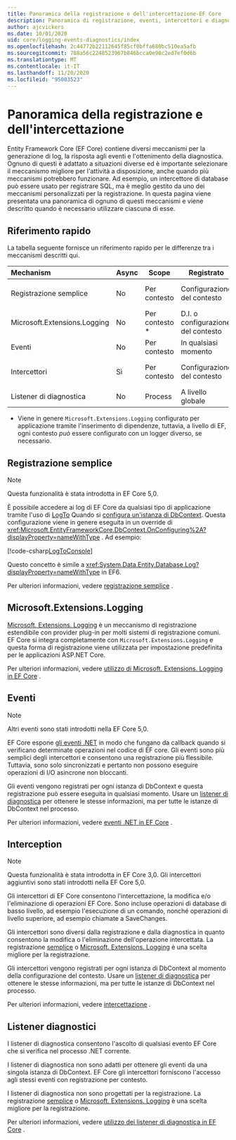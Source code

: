 ```yaml
---
title: Panoramica della registrazione e dell'intercettazione-EF Core
description: Panoramica di registrazione, eventi, intercettori e diagnostica per EF Core
author: ajcvickers
ms.date: 10/01/2020
uid: core/logging-events-diagnostics/index
ms.openlocfilehash: 2c44772b22112645f85cf0bffa680bc510ea5afb
ms.sourcegitcommit: 788a56c2248523967b846bcca0e98c2ed7ef0d6b
ms.translationtype: MT
ms.contentlocale: it-IT
ms.lasthandoff: 11/20/2020
ms.locfileid: "95003523"
---
```

# <a name="overview-of-logging-and-interception"></a>Panoramica della registrazione e dell'intercettazione

Entity Framework Core (EF Core) contiene diversi meccanismi per la generazione di log, la risposta agli eventi e l'ottenimento della diagnostica. Ognuno di questi è adattato a situazioni diverse ed è importante selezionare il meccanismo migliore per l'attività a disposizione, anche quando più meccanismi potrebbero funzionare. Ad esempio, un intercettore di database può essere usato per registrare SQL, ma è meglio gestito da uno dei meccanismi personalizzati per la registrazione. In questa pagina viene presentata una panoramica di ognuno di questi meccanismi e viene descritto quando è necessario utilizzare ciascuna di esse.

## <a name="quick-reference"></a>Riferimento rapido

La tabella seguente fornisce un riferimento rapido per le differenze tra i meccanismi descritti qui.

| Mechanism |  Async | Scope | Registrato | Uso previsto
|:----------|--------|-------|------------|-------------
| Registrazione semplice | No | Per contesto | Configurazione del contesto | Registrazione in fase di sviluppo
| Microsoft.Extensions.Logging | No | Per contesto * | D.I. o configurazione del contesto | Registrazione di produzione
| Eventi | No | Per contesto | In qualsiasi momento | Reazione a eventi EF
| Intercettori | Sì | Per contesto | Configurazione del contesto | Manipolazione di operazioni EF
| Listener di diagnostica | No | Process | A livello globale | Diagnostica applicazioni

* Viene in genere `Microsoft.Extensions.Logging` configurato per applicazione tramite l'inserimento di dipendenze, tuttavia, a livello di EF, ogni contesto _può_ essere configurato con un logger diverso, se necessario.

## <a name="simple-logging"></a>Registrazione semplice

> [!NOTE]
> Questa funzionalità è stata introdotta in EF Core 5,0.

È possibile accedere ai log di EF Core da qualsiasi tipo di applicazione tramite l'uso di [LogTo](https://github.com/dotnet/efcore/blob/ec3df8fd7e4ea4ebeebfa747619cef37b23ab2c6/src/EFCore/DbContextOptionsBuilder.cs#L135) <!-- Issue #2748 <xref:Microsoft.EntityFrameworkCore.DbContextOptionsBuilder.LogTo%2A> --> Quando si [configura un'istanza di DbContext](xref:core/dbcontext-configuration/index). Questa configurazione viene in genere eseguita in un override di <xref:Microsoft.EntityFrameworkCore.DbContext.OnConfiguring%2A?displayProperty=nameWithType> . Ad esempio:

<!--
    protected override void OnConfiguring(DbContextOptionsBuilder optionsBuilder)
        => optionsBuilder.LogTo(Console.WriteLine);
-->
[!code-csharp[LogToConsole](../../../samples/core/Miscellaneous/Logging/SimpleLogging/Program.cs?name=LogToConsole)]

Questo concetto è simile a <xref:System.Data.Entity.Database.Log?displayProperty=nameWithType> in EF6.

Per ulteriori informazioni, vedere [registrazione semplice](xref:core/logging-events-diagnostics/simple-logging) .

## <a name="microsoftextensionslogging"></a>Microsoft.Extensions.Logging

[Microsoft. Extensions. Logging](/dotnet/core/extensions/logging) è un meccanismo di registrazione estendibile con provider plug-in per molti sistemi di registrazione comuni. EF Core si integra completamente con `Microsoft.Extensions.Logging` e questa forma di registrazione viene utilizzata per impostazione predefinita per le applicazioni ASP.NET Core.

Per ulteriori informazioni, vedere [utilizzo di Microsoft. Extensions. Logging in EF Core](xref:core/logging-events-diagnostics/extensions-logging) .

## <a name="events"></a>Eventi

> [!NOTE]
> Altri eventi sono stati introdotti nella EF Core 5,0.

EF Core espone [gli eventi .NET](/dotnet/standard/events/) in modo che fungano da callback quando si verificano determinate operazioni nel codice di EF core. Gli eventi sono più semplici degli intercettori e consentono una registrazione più flessibile. Tuttavia, sono solo sincronizzati e pertanto non possono eseguire operazioni di I/O asincrone non bloccanti.

Gli eventi vengono registrati per ogni istanza di DbContext e questa registrazione può essere eseguita in qualsiasi momento. Usare un [listener di diagnostica](xref:core/logging-events-diagnostics/diagnostic-listeners) per ottenere le stesse informazioni, ma per tutte le istanze di DbContext nel processo.

Per ulteriori informazioni, vedere [eventi .NET in EF Core](xref:core/logging-events-diagnostics/events) .

## <a name="interception"></a>Interception

> [!NOTE]
> Questa funzionalità è stata introdotta in EF Core 3,0. Gli intercettori aggiuntivi sono stati introdotti nella EF Core 5,0.

Gli intercettori di EF Core consentono l'intercettazione, la modifica e/o l'eliminazione di operazioni EF Core. Sono incluse operazioni di database di basso livello, ad esempio l'esecuzione di un comando, nonché operazioni di livello superiore, ad esempio chiamate a SaveChanges.

Gli intercettori sono diversi dalla registrazione e dalla diagnostica in quanto consentono la modifica o l'eliminazione dell'operazione intercettata. La registrazione [semplice](xref:core/logging-events-diagnostics/simple-logging) o [Microsoft. Extensions. Logging](xref:core/logging-events-diagnostics/extensions-logging) è una scelta migliore per la registrazione.

Gli intercettori vengono registrati per ogni istanza di DbContext al momento della configurazione del contesto. Usare un [listener di diagnostica](xref:core/logging-events-diagnostics/diagnostic-listeners) per ottenere le stesse informazioni, ma per tutte le istanze di DbContext nel processo.

Per ulteriori informazioni, vedere [intercettazione](xref:core/logging-events-diagnostics/interceptors) .

## <a name="diagnostic-listeners"></a>Listener diagnostici

I listener di diagnostica consentono l'ascolto di qualsiasi evento EF Core che si verifica nel processo .NET corrente.

I listener di diagnostica non sono adatti per ottenere gli eventi da una singola istanza di DbContext. EF Core gli intercettori forniscono l'accesso agli stessi eventi con registrazione per contesto.

I listener di diagnostica non sono progettati per la registrazione. La registrazione [semplice](xref:core/logging-events-diagnostics/simple-logging) o [Microsoft. Extensions. Logging](xref:core/logging-events-diagnostics/extensions-logging) è una scelta migliore per la registrazione.

Per ulteriori informazioni, vedere [utilizzo dei listener di diagnostica in EF Core](xref:core/logging-events-diagnostics/diagnostic-listeners) .

